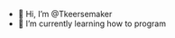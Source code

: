 - 👋 Hi, I’m @Tkeersemaker
- 🌱 I’m currently learning how to program

<!---
Tkeersemaker/Tkeersemaker is a ✨ special ✨ repository because its `README.md` (this file) appears on your GitHub profile.
You can click the Preview link to take a look at your changes.
--->
